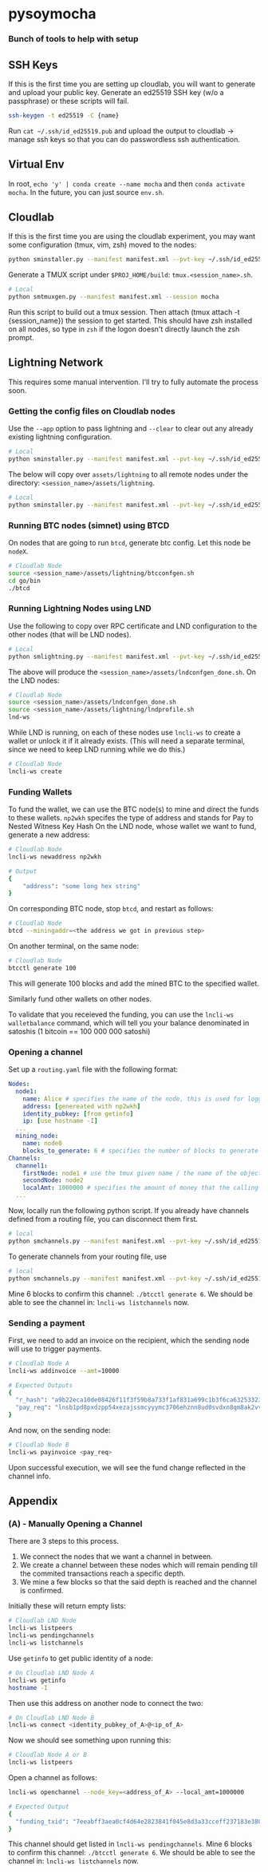 # pysoymocha

### Bunch of tools to help with setup

## SSH Keys

If this is the first time you are setting up cloudlab, you will want to generate and upload your public key. Generate an ed25519 SSH key (w/o a passphrase) or these scripts will fail.

```bash
ssh-keygen -t ed25519 -C {name}
```

Run `cat ~/.ssh/id_ed25519.pub` and upload the output to cloudlab -> manage ssh keys so that you can do passwordless ssh authentication.

## Virtual Env

In root, `echo 'y' | conda create --name mocha` and then `conda activate mocha`. In the future, you can just source `env.sh`.

## Cloudlab

If this is the first time you are using the cloudlab experiment, you may want some configuration (tmux, vim, zsh) moved to the nodes:

```bash
python sminstaller.py --manifest manifest.xml --pvt-key ~/.ssh/id_ed25519 --session mocha
```

Generate a TMUX script under `$PROJ_HOME/build`: `tmux.<session_name>.sh`.

```bash
# Local
python smtmuxgen.py --manifest manifest.xml --session mocha
```

Run this script to build out a tmux session. Then attach (tmux attach -t {session_name}) the session to get started. This should have zsh installed on all nodes, so type in `zsh` if the logon doesn't directly launch the zsh prompt.

## Lightning Network

This requires some manual intervention. I'll try to fully automate the process soon.

### Getting the config files on Cloudlab nodes

Use the `--app` option to pass lightning and `--clear` to clear out any already existing lightning configuration.

```bash
# Local
python sminstaller.py --manifest manifest.xml --pvt-key ~/.ssh/id_ed25519 --session mocha --app lightning --clear
```

The below will copy over `assets/lightning` to all remote nodes under the directory: `<session_name>/assets/lightning`.

```bash
# Local
python sminstaller.py --manifest manifest.xml --pvt-key ~/.ssh/id_ed25519 --session mocha --app lightning
```

### Running BTC nodes (simnet) using BTCD

On nodes that are going to run `btcd`, generate btc config. Let this node be `nodeX`.

```bash
# Cloudlab Node
source <session_name>/assets/lightning/btcconfgen.sh
cd go/bin
./btcd
```

### Running Lightning Nodes using LND

Use the following to copy over RPC certificate and LND configuration to the other nodes (that will be LND nodes).

```bash
# Local
python smlightning.py --manifest manifest.xml --pvt-key ~/.ssh/id_ed25519 --session <session_name> --config "nodeX:*"
```

The above will produce the `<session_name>/assets/lndconfgen_done.sh`. On the LND nodes:

```bash
# Cloudlab Node
source <session_name>/assets/lndconfgen_done.sh
source <session_name>/assets/lightning/lndprofile.sh
lnd-ws
```

While LND is running, on each of these nodes use `lncli-ws` to create a wallet or unlock it if it already exists. (This will need a separate terminal, since we need to keep LND running while we do this.)

```bash
# Cloudlab Node
lncli-ws create
```

### Funding Wallets

To fund the wallet, we can use the BTC node(s) to mine and direct the funds to these wallets. `np2wkh` specifes the type of address and stands for Pay to Nested Witness Key Hash
On the LND node, whose wallet we want to fund, generate a new address:

```bash
# Cloudlab Node
lncli-ws newaddress np2wkh

# Output
{
    "address": "some long hex string"
}
```

On corresponding BTC node, stop `btcd`, and restart as follows:

```bash
# Cloudlab Node
btcd --miningaddr=<the address we got in previous step>
```

On another terminal, on the same node:

```bash
# Cloudlab Node
btcctl generate 100
```

This will generate 100 blocks and add the mined BTC to the specified wallet.

Similarly fund other wallets on other nodes.

To validate that you receieved the funding, you can use the `lncli-ws walletbalance` command, which will tell you your balance denominated in satoshis (1 bitcoin == 100 000 000 satoshi)

### Opening a channel

Set up a `routing.yaml` file with the following format:

```yaml
Nodes:
  node1:
    name: Alice # specifies the name of the node, this is used for logging purposes.
    address: [genereated with np2wkh]
    identity_pubkey: [from getinfo]
    ip: [use hostname -I]
  ...
  mining_node:
    name: node0
    blocks_to_generate: 6 # specifies the number of blocks to generate after the channel is opened.
Channels:
  channel1:
    firstNode: node1 # use the tmux given name / the name of the object defined above
    secondNode: node2
    localAmt: 1000000 # specifies the amount of money that the calling node will commit to the channel.
  ...
```

Now, locally run the following python script. If you already have channels defined from a routing file, you can disconnect them first.

```bash
# local
python smchannels.py --manifest manifest.xml --pvt-key ~/.ssh/id_ed25519 --session mocha --config routing.yaml --disconnect
```

To generate channels from your routing file, use

```bash
# local
python smchannels.py --manifest manifest.xml --pvt-key ~/.ssh/id_ed25519 --session mocha --config routing.yaml --disconnect
```

Mine 6 blocks to confirm this channel: `./btcctl generate 6`.
We should be able to see the channel in: `lncli-ws listchannels` now.

### Sending a payment

First, we need to add an invoice on the recipient, which the sending node will use to trigger payments.

```bash
# Cloudlab Node A
lncli-ws addinvoice --amt=10000

# Expected Outputs
{
  "r_hash": "a9b22eca10de08426f11f3f59b8a733f1af831a699c1b3f6ca632533239dc1dd",
  "pay_req": "lnsb1pd8pxdzpp54xezajssmcyyymc3706ehznn8ud0svdxn8qm8ak2vvjnxguac8wsdqqcqzyse0qkh2fdn4adwlz598s4v9l2ulner3jalncsjf33za0r3hksv2u3m7vw2663ypaqcc4fjsuzeh5n5hfsqyggwk3rzp6neng4hza8stgp4aaszp"
}
```

And now, on the sending node:

```bash
# Cloudlab Node B
lncli-ws payinvoice <pay_req>
```

Upon successful execution, we will see the fund change reflected in the channel info.

## Appendix

### (A) - Manually Opening a Channel

There are 3 steps to this process.

1. We connect the nodes that we want a channel in between.
2. We create a channel between these nodes which will remain pending till the commited transactions reach a specific depth.
3. We mine a few blocks so that the said depth is reached and the channel is confirmed.

Initially these will return empty lists:

```bash
# Cloudlab LND Node
lncli-ws listpeers
lncli-ws pendingchannels
lncli-ws listchannels
```

Use `getinfo` to get public identity of a node:

```bash
# On Cloudlab LND Node A
lncli-ws getinfo
hostname -I
```

Then use this address on another node to connect the two:

```bash
# On Cloudlab LND Node B
lncli-ws connect <identity_pubkey_of_A>@<ip_of_A>
```

Now we should see something upon running this:

```bash
# Cloudlab Node A or B
lncli-ws listpeers
```

Open a channel as follows:

```bash
lncli-ws openchannel --node_key=<address_of_A> --local_amt=1000000

# Expected Output
{
  "funding_txid": "7eeabff3aea0cf4d64e2823841f045e8d3a33cceff237183e3807afe5df2dfa5"
}
```

This channel should get listed in `lncli-ws pendingchannels`.
Mine 6 blocks to confirm this channel: `./btcctl generate 6`.
We should be able to see the channel in: `lncli-ws listchannels` now.
